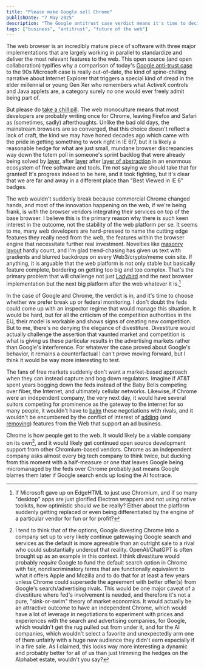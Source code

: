 ```yaml
---
title: "Please make Google sell Chrome"
publishDate: "7 May 2025"
description: "The Google antitrust case verdict means it's time to decide how not if Google should divest the Chrome web browser"
tags: ["business", "antitrust", "future of the web"]
---
```


The web browser is an incredibly mature piece of software with three major implementations that are largely working in parallel to standardize and deliver the most relevant features to the web. This open source (and open collaboration) typifies why a comparison of today's [Google anti-trust case][] to the 90s Microsoft case is really out-of-date, the kind of spine-chilling narrative about Internet Explorer that triggers a special kind of dread in the elder millennial or young Gen Xer who remembers what ActiveX controls and Java applets are, a category surely no one would ever freely admit being part of. 

But please do [take a chill pill][]. The web monoculture means that most developers are probably writing once for Chrome, leaving Firefox and Safari as (sometimes, sadly) afterthoughts. Unlike the bad old days, the mainstream browsers are so converged, that this choice doesn't reflect a lack of craft, the kind we may have honed decades ago which came with the pride in getting something to work right in IE 6/7, but it is likely a reasonable hedge for what are just small, mundane browser discrepancies way down the totem poll in someone's sprint backlog that were already being solved by [layer][tailwindcss], after [layer][typescript] after [layer of abstraction][react] in an enormous ecosystem of free software and tools.  I'm not saying we should take that for granted! It's progress indeed to be here, and it took fighting, but it's clear that we are far and away in a different place than "Best Viewed in IE 6" badges. 

The web wouldn't suddenly break because commercial Chrome changed hands, and most of the innovation happening on the web, if we're being frank, is with the browser vendors integrating their services on top of the base browser.  I believe this is the primary reason why there is such keen interest in the outcome, not the stability of the web platform per se. It seems to me, many web developers are hard-pressed to name the cutting edge features they really need from the web, the features within the browser engine that necessitate further real investment.  Novelties like [masonry layout][masonry] hardly count, and I'm glad trend-chasing has given us text with gradients and blurred backdrops on every Web3/crypto/meme coin site. If anything, it is arguable that the web platform is not only stable but basically feature complete, bordering on getting too big and too complex. That's the primary problem that will challenge not just [Ladybird][ladybird] and the next browser implementation but the next big platform after the web whatever it is.[^1]  

In the case of Google and Chrome, the verdict is in, and it's time to choose whether we prefer break up or federal monitoring. I don't doubt the feds could come up with an inspector regime that would manage this situation. It would be hard, but for all the criticism of the competition authorities in the EU, their model is workable and shows signs of creating new competition. But to me, there's no denying the elegance of divestiture. Divestiture would actually challenge the assertion that vaunted market and competition is what is giving us these particular results in the advertising markets rather than Google's interference.  For whatever the case proved about Google's behavior, it remains a counterfactual I can't prove moving forward, but I think it would be way more interesting to test. 

The fans of free markets suddenly don't want a market-based approach when they can instead capture and bog down regulators. Imagine if AT&T spent years bogging down the feds instead of the Baby Bells competing over fiber, the Internet, and ultimately cellular networks. Likewise, if Chrome were an independent company, the very next day, it would have several suitors competing for prominence as the gateway to the internet for so many people, it wouldn't have to [balm][googles_payments_to_apple] these negotiations with rivals, and it wouldn't be encumbered by the conflict of interest of [adding][floc] (and [removing][manifestv2]) features from the Web that support an ad business.  

Chrome is how people get to the web.  It would likely be a viable company on its own[^2], and it would likely get continued open source development support from other Chromium-based vendors. Chrome as an independent company asks almost every big tech company to think twice, but ducking from this moment with a half-measure or one that leaves Google being micromanaged by the feds over Chrome probably just means Google blames them later if Google search ends up losing the AI footrace.

[^1]: If Microsoft gave up on EdgeHTML to just use Chromium, and if so many "desktop" apps are just glorified Electron wrappers and not using native toolkits, how optimistic should we be really? Either about the platform suddenly getting replaced or even being differentiated by the engine of a particular vendor for fun or for profit?

[^2]: I tend to think that of the options, Google divesting Chrome into a company set up to very likely continue gatewaying Google search and services as the default is more agreeable than an outright sale to a rival who could substantially undercut that reality. OpenAI/ChatGPT is often brought up as an example in this context. I think divestiture would probably _require_ Google to fund the default search option in Chrome with fair, nondiscriminatory terms that are functionally equivalent to what it offers Apple and Mozilla and to do that for at least a few years unless Chrome could supersede the agreement with better offer(s) from Google's search/advertising rivals. This would be one major caveat of a divestiture where fed's involvement is needed, and therefore it's not a pure, "sink-or-swim" theory of market economics. It would actually be an attractive outcome to have an independent Chrome, which would have a lot of leverage in negotiations to experiment with prices and experiences with the search and advertising companies, for Google, which wouldn't get the rug pulled out from under it, and for the AI companies, which wouldn't select a favorite and unexpectedly arm one of them unfairly with a huge new audience they didn't earn especially if in a fire sale. As I claimed, this looks way more interesting a dynamic and probably better for all of us than just trimming the hedges on the Alphabet estate, wouldn't you say?

[Google anti-trust case]:  https://www.searchenginejournal.com/google-found-guilty-of-illegal-ad-tech-monopoly-in-court-ruling/544795/
[floc]: https://www.eff.org/deeplinks/2021/03/googles-floc-terrible-idea
[googles_payments_to_apple]: https://arstechnica.com/tech-policy/2025/03/apple-barred-from-google-antitrust-trial-putting-20-billion-search-deal-on-the-line/
[ladybird]: https://ladybird.org/
[manifestv2]: https://9to5google.com/2024/05/30/chrome-manifest-v2-extensions-2/
[masonry]: https://developer.mozilla.org/en-US/docs/Web/CSS/CSS_grid_layout/Masonry_layout
[react]: https://react.dev/?
[tailwindcss]: https://tailwindcss.com
[take a chill pill]: http://wiktionary.org/wiki/take_a_chill_pill
[typescript]: https://www.typescriptlang.org/